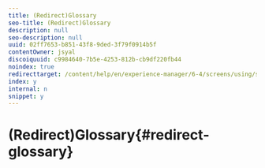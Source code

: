 ```yaml
---
title: (Redirect)Glossary
seo-title: (Redirect)Glossary
description: null
seo-description: null
uuid: 02ff7653-b851-43f8-9ded-3f79f0914b5f
contentOwner: jsyal
discoiquuid: c9984640-7b5e-4253-812b-cb9df220fb44
noindex: true
redirecttarget: /content/help/en/experience-manager/6-4/screens/using/screens-glossary
index: y
internal: n
snippet: y
---
```


# (Redirect)Glossary{#redirect-glossary}

